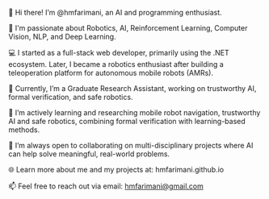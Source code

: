 👋 Hi there! I’m @hmfarimani, an AI and programming enthusiast.

👀 I'm passionate about Robotics, AI, Reinforcement Learning, Computer Vision, NLP, and Deep Learning.

💻 I started as a full-stack web developer, primarily using the .NET ecosystem. Later, I became a robotics enthusiast after building a teleoperation platform for autonomous mobile robots (AMRs).

🔬 Currently, I’m a Graduate Research Assistant, working on trustworthy AI, formal verification, and safe robotics.

🌱 I’m actively learning and researching mobile robot navigation, trustworthy AI and safe robotics, combining formal verification with learning-based methods.

🤝 I’m always open to collaborating on multi-disciplinary projects where AI can help solve meaningful, real-world problems.

🌐 Learn more about me and my projects at: hmfarimani.github.io

📫 Feel free to reach out via email: hmfarimani@gmail.com
<!---
hmfarimani/hmfarimani is a ✨ special ✨ repository because its `README.md` (this file) appears on your GitHub profile.
You can click the Preview link to take a look at your changes.
--->
